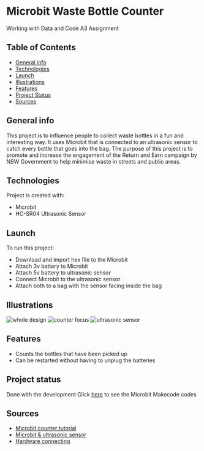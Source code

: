 # Microbit Waste Bottle Counter
Working with Data and Code A3 Assignment

## Table of Contents
* [General info](#general-info)
* [Technologies](#technologies)
* [Launch](#launch)
* [Illustrations](#illustrations)
* [Features](#features)
* [Project Status](#project-status)
* [Sources](#sources)

## General info
This project is to influence people to collect waste bottles in a fun and interesting way. It uses Microbit that is connected to an ultrasonic sensor to catch every bottle that goes into the bag. The purpose of this project is to promote and increase the engagement of the Return and Earn campaign by NSW Government to help minimise waste in streets and public areas. 
	
## Technologies
Project is created with:
* Microbit
* HC-SR04 Ultrasonic Sensor
	
## Launch
To run this project:
* Download and import hex file to the Microbit
* Attach 3v battery to Microbit
* Attach 5v battery to ultrasonic sensor
* Connect Microbit to the ultrasonic sensor 
* Attach both to a bag with the sensor facing inside the bag

## Illustrations
![whole design](https://user-images.githubusercontent.com/81941776/198897902-c34896fd-857a-471f-a9e4-a223db617a11.jpeg)
![counter focus](https://user-images.githubusercontent.com/81941776/198897974-bf6ff394-7474-4ed7-a0e3-c3d36d581101.jpeg)
![ultrasonic sensor](https://user-images.githubusercontent.com/81941776/198897983-b40b2d11-caaa-4d6c-b006-cb4e819a1310.jpeg)

## Features
* Counts the bottles that have been picked up
* Can be restarted without having to unplug the batteries

## Project status
Done with the development
Click [here](https://makecode.microbit.org/_AdPhsuT8LaCw) to see the Microbit Makecode codes

## Sources
* [Microbit counter tutorial](https://www.youtube.com/watch?v=qWcDuyYIUkk&t=153s)
* [Microbit & ultrasonic sensor](https://www.youtube.com/watch?v=_nI336ZbHcQ)
* [Hardware connecting](https://www.teachwithict.com/hcsr045v.html)









